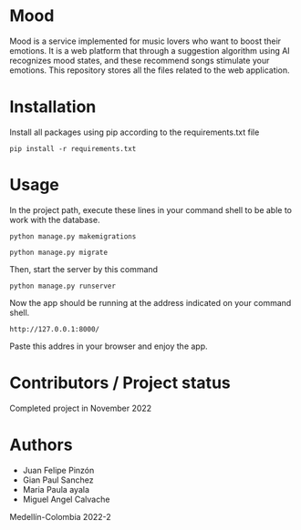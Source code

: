 # Mood

Mood is a service implemented for music lovers who want to boost their emotions. It is a web platform that through a suggestion algorithm using AI recognizes mood states, and these recommend songs stimulate your emotions.
This repository stores all the files related to the web application.

# Installation

Install all packages using pip according to the requirements.txt file

```
pip install -r requirements.txt
```

# Usage

In the project path, execute these lines in your command shell to be able to work with the database.

```
python manage.py makemigrations
```
```
python manage.py migrate
```

Then, start the server by this command

```
python manage.py runserver
```

Now the app should be running at the address indicated on your command shell.

```
http://127.0.0.1:8000/
```

Paste this addres in your browser and enjoy the app.

# Contributors / Project status  

Completed project in November 2022  

# Authors

* Juan Felipe Pinzón
* Gian Paul Sanchez
* Maria Paula ayala
* Miguel Angel Calvache

Medellín-Colombia 2022-2